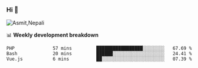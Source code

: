 ### Hi 👋

![Asmit,Nepali](https://media.giphy.com/media/L8K62iTDkzGX6/giphy.gif)
<!--
**asmit99nepali/asmit99nepali** is a ✨ _special_ ✨ repository because its `README.md` (this file) appears on your GitHub profile.

Here are some ideas to get you started:

- 🔭 I’m currently working on ...
- 🌱 I’m currently learning ...
- 👯 I’m looking to collaborate on ...
- 🤔 I’m looking for help with ...
- 💬 Ask me about ...
- 📫 How to reach me: ...
- 😄 Pronouns: ...
- ⚡ Fun fact: ...
-->


📊 **Weekly development breakdown**
<!--START_SECTION:waka-->
```text
PHP              57 mins         █████████████████░░░░░░░░   67.69 % 
Bash             20 mins         ██████░░░░░░░░░░░░░░░░░░░   24.41 % 
Vue.js           6 mins          ██░░░░░░░░░░░░░░░░░░░░░░░   07.39 % 
```
<!--END_SECTION:waka-->

